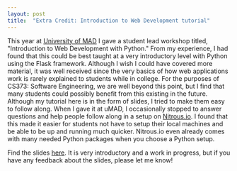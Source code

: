 ```yaml
---
layout: post
title:  "Extra Credit: Introduction to Web Development tutorial"
---
```


This year at [University of MAD](http://umad.me/) I gave a student lead workshop titled, "Introduction to Web Development with Python." From my experience, I had found that this could be best taught at a very introductory level with Python using the Flask framework. Although I wish I could have covered more material, it was well received since the very basics of how web applications work is rarely explained to students while in college. For the purposes of CS373: Software Engineering, we are well beyond this point, but I find that many students could possibly benefit from this existing in the future. Although my tutorial here is in the form of slides, I tried to make them easy to follow along. When I gave it at uMAD, I occasionally stopped to answer questions and help people follow along in a setup on [Nitrous.io](https://nitrous.io/). I found that this made it easier for students not have to setup their local machines and be able to be up and running much quicker. Nitrous.io even already comes with many needed Python packages when you choose a Python setup.

Find the slides [here](http://taylorbar.net/uMAD_Intro_to_Web_Dev.pdf). It is very introductory and a work in progress, but if you have any feedback about the slides, please let me know! 
